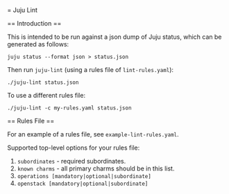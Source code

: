 = Juju Lint

== Introduction ==

This is intended to be run against a json dump of Juju status, which can be
generated as follows:

    juju status --format json > status.json

Then run `juju-lint` (using a rules file of `lint-rules.yaml`):

    ./juju-lint status.json

To use a different rules file:

    ./juju-lint -c my-rules.yaml status.json

== Rules File ==

For an example of a rules file, see `example-lint-rules.yaml`.

Supported top-level options for your rules file:

 1. `subordinates` - required subordinates.
 2. `known charms` - all primary charms should be in this list.
 3. `operations [mandatory|optional|subordinate]`
 4. `openstack [mandatory|optional|subordinate]`
